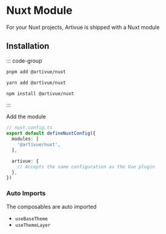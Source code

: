 # Nuxt Module

For your Nuxt projects, Artivue is shipped with a Nuxt module

## Installation

::: code-group

```bash [pnpm]
pnpm add @artivue/nuxt
```

```bash [yarn]
yarn add @artivue/nuxt
```

```bash [npm]
npm install @artivue/nuxt
```

:::

Add the module

```ts
// nuxt.config.ts
export default defineNuxtConfig({
  modules: [
    '@artivue/nuxt',
  ],

  artivue: {
    // Accepts the same configuration as the Vue plugin
  },
})
```

### Auto Imports

The composables are auto imported

- `useBaseTheme`
- `useThemeLayer`
